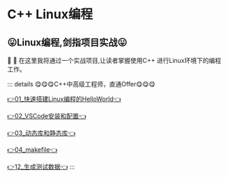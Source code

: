 # C++ Linux编程



## 😛Linux编程,剑指项目实战😛
:tada: :100: 在这里我将通过一个实战项目,让读者掌握使用C++ 进行Linux环境下的编程工作。

::: details 😋😋😋C++中高级工程师，直通Offer😋😋😋

[👉01_快速搭建Linux编程的HelloWorld👈](./01_快速搭建Linux编程的HelloWorld.md)

[👉02_VSCode安装和配置👈](./02_VSCode安装和配置.md)

[👉03_动态库和静态库👈](./03_动态库和静态库.md)

[👉04_makefile👈](./04_makefile.md)

[👉12_生成测试数据👈](./12_生成测试数据.md) 
:::

